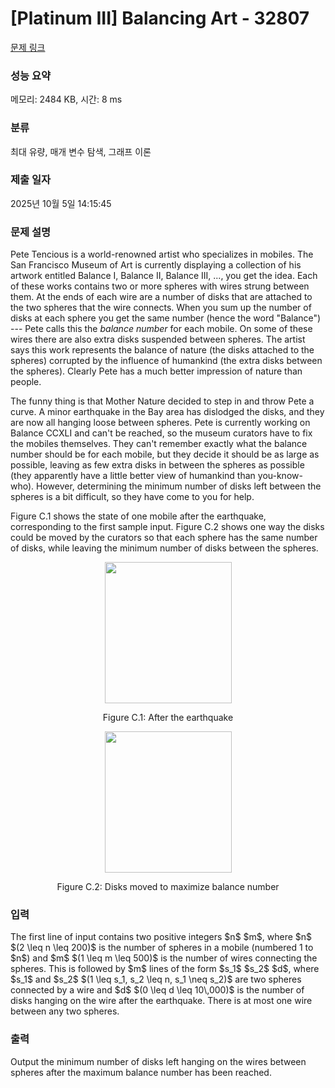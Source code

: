 # [Platinum III] Balancing Art - 32807 

[문제 링크](https://www.acmicpc.net/problem/32807) 

### 성능 요약

메모리: 2484 KB, 시간: 8 ms

### 분류

최대 유량, 매개 변수 탐색, 그래프 이론

### 제출 일자

2025년 10월 5일 14:15:45

### 문제 설명

<p>Pete Tencious is a world-renowned artist who specializes in mobiles. The San Francisco Museum of Art is currently displaying a collection of his artwork entitled Balance I, Balance II, Balance III, ..., you get the idea. Each of these works contains two or more spheres with wires strung between them. At the ends of each wire are a number of disks that are attached to the two spheres that the wire connects. When you sum up the number of disks at each sphere you get the same number (hence the word "Balance") --- Pete calls this the <em>balance number</em> for each mobile. On some of these wires there are also extra disks suspended between spheres. The artist says this work represents the balance of nature (the disks attached to the spheres) corrupted by the influence of humankind (the extra disks between the spheres). Clearly Pete has a much better impression of nature than people.</p>

<p>The funny thing is that Mother Nature decided to step in and throw Pete a curve. A minor earthquake in the Bay area has dislodged the disks, and they are now all hanging loose between spheres. Pete is currently working on Balance CCXLI and can't be reached, so the museum curators have to fix the mobiles themselves. They can't remember exactly what the balance number should be for each mobile, but they decide it should be as large as possible, leaving as few extra disks in between the spheres as possible (they apparently have a little better view of humankind than you-know-who). However, determining the minimum number of disks left between the spheres is a bit difficult, so they have come to you for help.</p>

<p>Figure C.1 shows the state of one mobile after the earthquake, corresponding to the first sample input. Figure C.2 shows one way the disks could be moved by the curators so that each sphere has the same number of disks, while leaving the minimum number of disks between the spheres.</p>

<p style="text-align: center;"><img alt="" src="" style="width: 203px; height: 226px;"></p>

<p style="text-align: center;">Figure C.1: After the earthquake</p>

<p style="text-align: center;"><img alt="" src="" style="width: 203px; height: 226px;"></p>

<p style="text-align: center;">Figure C.2: Disks moved to maximize balance number</p>

### 입력 

 <p>The first line of input contains two positive integers $n$ $m$, where $n$ $(2 \leq n \leq 200)$ is the number of spheres in a mobile (numbered 1 to $n$) and $m$ $(1 \leq m \leq 500)$ is the number of wires connecting the spheres. This is followed by $m$ lines of the form $s_1$ $s_2$ $d$, where $s_1$ and $s_2$ $(1 \leq s_1, s_2 \leq n, s_1 \neq s_2)$ are two spheres connected by a wire and $d$ $(0 \leq d \leq 10\,000)$ is the number of disks hanging on the wire after the earthquake. There is at most one wire between any two spheres.</p>

### 출력 

 <p>Output the minimum number of disks left hanging on the wires between spheres after the maximum balance number has been reached.</p>

